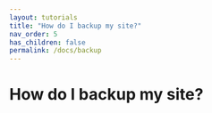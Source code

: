 ```yaml
---
layout: tutorials
title: "How do I backup my site?"
nav_order: 5
has_children: false
permalink: /docs/backup
---
```


# How do I backup my site?
